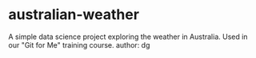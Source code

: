 # australian-weather
A simple data science project exploring the weather in Australia. Used in our "Git for Me" training course.
author: dg 
